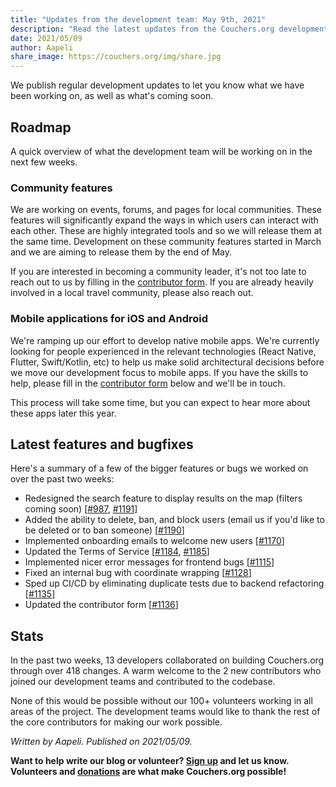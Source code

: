 ```yaml
---
title: "Updates from the development team: May 9th, 2021"
description: "Read the latest updates from the Couchers.org development team."
date: 2021/05/09
author: Aapeli
share_image: https://couchers.org/img/share.jpg
---
```


We publish regular development updates to let you know what we have been working on, as well as what's coming soon.

## Roadmap

A quick overview of what the development team will be working on in the next few weeks.

### Community features

We are working on events, forums, and pages for local communities. These features will significantly expand the ways in which users can interact with each other. These are highly integrated tools and so we will release them at the same time. Development on these community features started in March and we are aiming to release them by the end of May.

If you are interested in becoming a community leader, it's not too late to reach out to us by filling in the [contributor form](https://couchers.org/contribute). If you are already heavily involved in a local travel community, please also reach out.

### Mobile applications for iOS and Android

We're ramping up our effort to develop native mobile apps. We're currently looking for people experienced in the relevant technologies (React Native, Flutter, Swift/Kotlin, etc) to help us make solid architectural decisions before we move our development focus to mobile apps. If you have the skills to help, please fill in the [contributor form](https://couchers.org/contribute) below and we'll be in touch.

This process will take some time, but you can expect to hear more about these apps later this year.

## Latest features and bugfixes

Here's a summary of a few of the bigger features or bugs we worked on over the past two weeks:

* Redesigned the search feature to display results on the map (filters coming soon) [[#987](https://github.com/Couchers-org/couchers/pull/987), [#1191](https://github.com/Couchers-org/couchers/pull/1191)]
* Added the ability to delete, ban, and block users (email us if you'd like to be deleted or to ban someone) [[#1190](https://github.com/Couchers-org/couchers/pull/1190)]
* Implemented onboarding emails to welcome new users [[#1170](https://github.com/Couchers-org/couchers/pull/1170)]
* Updated the Terms of Service [[#1184](https://github.com/Couchers-org/couchers/pull/1184), [#1185](https://github.com/Couchers-org/couchers/pull/1185)]
* Implemented nicer error messages for frontend bugs [[#1115](https://github.com/Couchers-org/couchers/pull/1115)]
* Fixed an internal bug with coordinate wrapping [[#1128](https://github.com/Couchers-org/couchers/pull/1128)]
* Sped up CI/CD by eliminating duplicate tests due to backend refactoring [[#1135](https://github.com/Couchers-org/couchers/pull/1135)]
* Updated the contributor form [[#1136](https://github.com/Couchers-org/couchers/pull/1136)]

## Stats

In the past two weeks, 13 developers collaborated on building Couchers.org through over 418 changes. A warm welcome to the 2 new contributors who joined our development teams and contributed to the codebase.

None of this would be possible without our 100+ volunteers working in all areas of the project. The development teams would like to thank the rest of the core contributors for making our work possible.


*Written by Aapeli. Published on 2021/05/09.*

**Want to help write our blog or volunteer? [Sign up](/volunteer) and let us know. Volunteers and [donations](/donate) are what make Couchers.org possible!**
